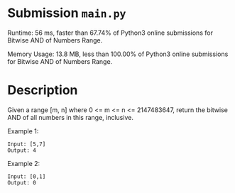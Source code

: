 # Submission `main.py`
Runtime: 56 ms, faster than 67.74% of Python3 online submissions for Bitwise AND of Numbers Range.

Memory Usage: 13.8 MB, less than 100.00% of Python3 online submissions for Bitwise AND of Numbers Range.

# Description
Given a range [m, n] where 0 <= m <= n <= 2147483647, return the bitwise AND of all numbers in this range, inclusive.

Example 1:
```
Input: [5,7]
Output: 4
```

Example 2:
```
Input: [0,1]
Output: 0
```
